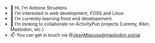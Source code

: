 - 👋 Hi, I’m Antoine Struelens
- 👀 I’m interested in web development, FOSS and Linux
- 🌱 I’m currently learning front end developement
- 🚀 I’m looking to collaborate on ActivityPub projects (Lemmy, Kbin, Mastodon, etc.) 
- 📫 You can get in touch via @JeanMiaouss@mastodon.social

<!---
Astrls/Astrls is a ✨ special ✨ repository because its `README.md` (this file) appears on your GitHub profile.
You can click the Preview link to take a look at your changes.
--->
